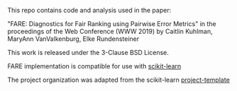 This repo contains code and analysis used in the paper:

"FARE: Diagnostics for Fair Ranking using Pairwise Error Metrics" in the proceedings of the Web Conference (WWW 2019)
by Caitlin Kuhlman, MaryAnn VanValkenburg, Elke Rundensteiner 

This work is released under the 3-Clause BSD License.

FARE implementation is compatible for use with [scikit-learn](https://scikit-learn.org/)

The project organization was adapted from the scikit-learn [project-template](https://github.com/scikit-learn-contrib/project-template)
